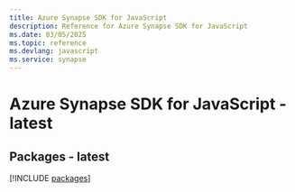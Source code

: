 ```yaml
---
title: Azure Synapse SDK for JavaScript
description: Reference for Azure Synapse SDK for JavaScript
ms.date: 03/05/2025
ms.topic: reference
ms.devlang: javascript
ms.service: synapse
---
```

# Azure Synapse SDK for JavaScript - latest
## Packages - latest
[!INCLUDE [packages](synapse-index.md)]